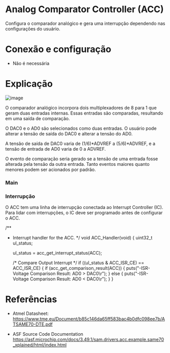 #  Analog Comparator Controller (ACC)
Configura o comparador analógico e gera uma interrupção dependendo nas configurações do usuário.

#  Conexão e configuração
- Não é necessária

# Explicação 
![image](https://user-images.githubusercontent.com/62957465/172076354-d0085309-cc7c-4098-94a7-52673859c7b0.png)

O comparador analógico incorpora dois multiplexadores de 8 para 1 que geram duas entradas internas. Essas entradas são comparadas, resultando em uma saída de comparação. 

O DAC0 e o AD0 são selecionados como duas entradas. O usuário pode alterar a tensão de saída do DAC0 e alterar a tensão do AD0.

A tensão de saída de DAC0 varia de (1/6)*ADVREF a (5/6)*ADVREF, e a tensão de entrada de AD0 varia de 0 a ADVREF.

O evento de comparação seria gerado se a tensão de uma entrada fosse alterada pela tensão da outra entrada. Tanto eventos maiores quanto menores podem ser acionados por padrão.


### Main

### Interrupção

O ACC tem uma linha de interrupção conectada ao Interrupt Controller (IC). Para lidar com interrupções, o IC deve ser programado antes de configurar o ACC.

/**
 * Interrupt handler for the ACC.
 */
void ACC_Handler(void)
{
	uint32_t ul_status;

	ul_status = acc_get_interrupt_status(ACC);

	/* Compare Output Interrupt */
	if ((ul_status & ACC_ISR_CE) == ACC_ISR_CE) {
		if (acc_get_comparison_result(ACC)) {
			puts("-ISR- Voltage Comparison Result: AD0 > DAC0\r");
		} else {
			puts("-ISR- Voltage Comparison Result: AD0 < DAC0\r");
		}
	}

# Referências

- Atmel Datasheet: https://www.tme.eu/Document/b85c146da65ff583bac4b0dfc098ee7b/ATSAME70-DTE.pdf

- ASF Source Code Documentation https://asf.microchip.com/docs/3.49.1/sam.drivers.acc.example.same70_xplained/html/index.html

